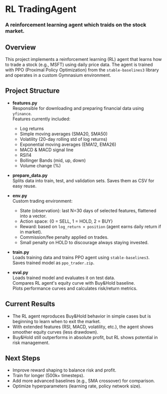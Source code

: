 # RL TradingAgent
### A reinforcement learning agent which traids on the stock market.

## Overview
This project implements a reinforcement learning (RL) agent that learns how to trade a stock (e.g., MSFT) using daily price data. 
The agent is trained with PPO (Proximal Policy Optimization) from the `stable-baselines3` library and operates in a custom 
Gymnasium environment.

## Project Structure
- **features.py**  
  Responsible for downloading and preparing financial data using `yfinance`.  
  Features currently included:
  - Log returns
  - Simple moving averages (SMA20, SMA50)
  - Volatility (20-day rolling std of log returns)
  - Exponential moving averages (EMA12, EMA26)
  - MACD & MACD signal line
  - RSI14
  - Bollinger Bands (mid, up, down)
  - Volume change (%)

- **prepare_data.py**  
  Splits data into train, test, and validation sets. Saves them as CSV for easy reuse.

- **env.py**  
  Custom trading environment:
  - State (observation): last N=30 days of selected features, flattened into a vector.
  - Action space: {0 = SELL, 1 = HOLD, 2 = BUY}
  - Reward: based on `log_return × position` (agent earns daily return if in market).
  - Commission/fee penalty applied on trades.
  - Small penalty on HOLD to discourage always staying invested.

- **train.py**  
  Loads training data and trains PPO agent using `stable-baselines3`.  
  Saves trained model as `ppo_trader.zip`.

- **eval.py**  
  Loads trained model and evaluates it on test data.  
  Compares RL agent's equity curve with Buy&Hold baseline.  
  Plots performance curves and calculates risk/return metrics.

## Current Results
- The RL agent reproduces Buy&Hold behavior in simple cases but is beginning to learn when to exit the market.  
- With extended features (RSI, MACD, volatility, etc.), the agent shows smoother equity curves (less drawdown).  
- Buy&Hold still outperforms in absolute profit, but RL shows potential in risk management.

## Next Steps
- Improve reward shaping to balance risk and profit.
- Train for longer (500k+ timesteps).
- Add more advanced baselines (e.g., SMA crossover) for comparison.
- Optimize hyperparameters (learning rate, policy network size).
